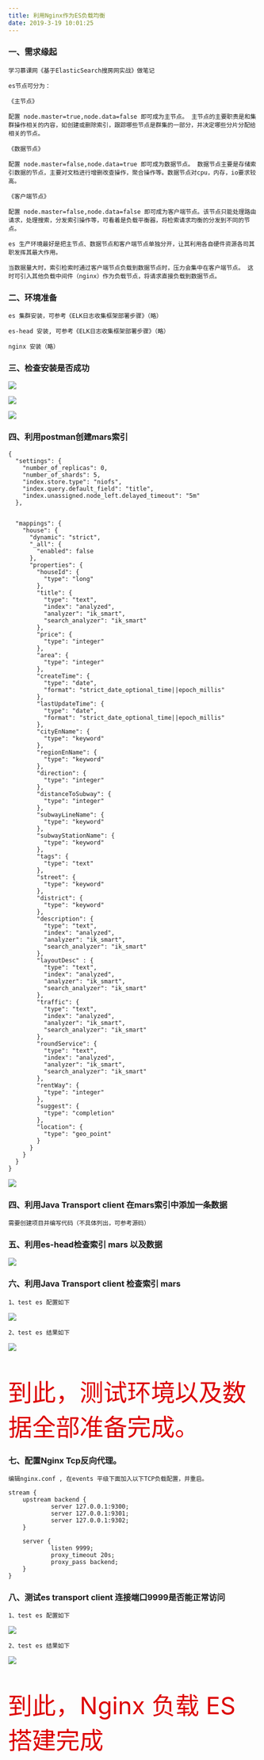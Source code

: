 ```yaml
---
title: 利用Nginx作为ES负载均衡
date: 2019-3-19 10:01:25
---
```


### 一、需求缘起

	学习慕课网《基于ElasticSearch搜房网实战》做笔记

	es节点可分为：
	
	《主节点》 

	配置 node.master=true,node.data=false 即可成为主节点。 主节点的主要职责是和集群操作相关的内容，如创建或删除索引，跟踪哪些节点是群集的一部分，并决定哪些分片分配给相关的节点。

	《数据节点》

	配置 node.master=false,node.data=true 即可成为数据节点。 数据节点主要是存储索引数据的节点，主要对文档进行增删改查操作，聚合操作等。数据节点对cpu，内存，io要求较高。

	《客户端节点》

	配置 node.master=false,node.data=false 即可成为客户端节点。该节点只能处理路由请求，处理搜索，分发索引操作等，可看着是负载平衡器，将检索请求均衡的分发到不同的节点。

	es 生产环境最好是把主节点、数据节点和客户端节点单独分开，让其利用各自硬件资源各司其职发挥其最大作用。

	当数据量大时，索引检索时通过客户端节点负载到数据节点时，压力会集中在客户端节点。 这时可引入其他负载中间件（nginx）作为负载节点，将请求直接负载到数据节点。

### 二、环境准备

	es 集群安装，可参考《ELK日志收集框架部署步骤》（略）

	es-head 安装, 可参考《ELK日志收集框架部署步骤》（略）

	nginx 安装（略）

### 三、检查安装是否成功

![](/images/es_load/1.png) 

![](/images/es_load/2.png) 

![](/images/es_load/3.png) 

### 四、利用postman创建mars索引
	
	{
	  "settings": {
	    "number_of_replicas": 0,
	    "number_of_shards": 5,
	    "index.store.type": "niofs",
	    "index.query.default_field": "title",
	    "index.unassigned.node_left.delayed_timeout": "5m"
	  },


	  "mappings": {
	    "house": {
	      "dynamic": "strict",
	      "_all": {
	        "enabled": false
	      },
	      "properties": {
	        "houseId": {
	          "type": "long"
	        },
	        "title": {
	          "type": "text",
	          "index": "analyzed",
	          "analyzer": "ik_smart",
	          "search_analyzer": "ik_smart"
	        },
	        "price": {
	          "type": "integer"
	        },
	        "area": {
	          "type": "integer"
	        },
	        "createTime": {
	          "type": "date",
	          "format": "strict_date_optional_time||epoch_millis"
	        },
	        "lastUpdateTime": {
	          "type": "date",
	          "format": "strict_date_optional_time||epoch_millis"
	        },
	        "cityEnName": {
	          "type": "keyword"
	        },
	        "regionEnName": {
	          "type": "keyword"
	        },
	        "direction": {
	          "type": "integer"
	        },
	        "distanceToSubway": {
	          "type": "integer"
	        },
	        "subwayLineName": {
	          "type": "keyword"
	        },
	        "subwayStationName": {
	          "type": "keyword"
	        },
	        "tags": {
	          "type": "text"
	        },
	        "street": {
	          "type": "keyword"
	        },
	        "district": {
	          "type": "keyword"
	        },
	        "description": {
	          "type": "text",
	          "index": "analyzed",
	          "analyzer": "ik_smart",
	          "search_analyzer": "ik_smart"
	        },
	        "layoutDesc" : {
	          "type": "text",
	          "index": "analyzed",
	          "analyzer": "ik_smart",
	          "search_analyzer": "ik_smart"
	        },
	        "traffic": {
	          "type": "text",
	          "index": "analyzed",
	          "analyzer": "ik_smart",
	          "search_analyzer": "ik_smart"
	        },
	        "roundService": {
	          "type": "text",
	          "index": "analyzed",
	          "analyzer": "ik_smart",
	          "search_analyzer": "ik_smart"
	        },
	        "rentWay": {
	          "type": "integer"
	        },
	        "suggest": {
	          "type": "completion"
	        },
	        "location": {
	          "type": "geo_point"
	        }
	      }
	    }
	  }
	}

![](/images/es_load/4.png) 
	

### 四、利用Java Transport client 在mars索引中添加一条数据

	需要创建项目并编写代码（不具体列出，可参考源码）

### 五、利用es-head检查索引 mars 以及数据

![](/images/es_load/5.png) 


### 六、利用Java Transport client 检查索引 mars 

	1、test es 配置如下

![](/images/es_load/7.png) 

	2、test es 结果如下

![](/images/es_load/6.png) 

<br/>

<font color="#dd0000" size="16">到此，测试环境以及数据全部准备完成。</font>

### 七、配置Nginx Tcp反向代理。

	编辑nginx.conf , 在events 平级下面加入以下TCP负载配置，并重启。

	stream {
        upstream backend {
                server 127.0.0.1:9300;
                server 127.0.0.1:9301;
                server 127.0.0.1:9302;
        }

        server {
                listen 9999;
                proxy_timeout 20s;
                proxy_pass backend;
        }
	}

### 八、测试es transport client 连接端口9999是否能正常访问

	1、test es 配置如下

![](/images/es_load/9.png) 

	2、test es 结果如下

![](/images/es_load/8.png) 

<br/>

<font color="#dd0000" size="16">到此，Nginx 负载 ES 搭建完成</font>